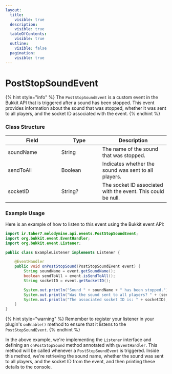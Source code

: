 ```yaml
---
layout:
  title:
    visible: true
  description:
    visible: true
  tableOfContents:
    visible: true
  outline:
    visible: false
  pagination:
    visible: true
---
```


# PostStopSoundEvent

{% hint style="info" %}
The `PostStopSoundEvent` is a custom event in the Bukkit API that is triggered after a sound has been stopped. This event provides information about the sound that was stopped, whether it was sent to all players, and the socket ID associated with the event.
{% endhint %}

### Class Structure

<table><thead><tr><th width="151">Field</th><th width="112">Type</th><th>Description</th></tr></thead><tbody><tr><td>soundName</td><td>String</td><td>The name of the sound that was stopped.</td></tr><tr><td>sendToAll</td><td>Boolean</td><td>Indicates whether the sound was sent to all players.</td></tr><tr><td>socketID</td><td>String?</td><td>The socket ID associated with the event. This could be null.</td></tr></tbody></table>

### Example Usage

Here is an example of how to listen to this event using the Bukkit event API:

```java
import ir.taher7.melodymine.api.events.PostStopSoundEvent;
import org.bukkit.event.EventHandler;
import org.bukkit.event.Listener;

public class ExampleListener implements Listener {

    @EventHandler
    public void onPostStopSound(PostStopSoundEvent event) {
        String soundName = event.getSoundName();
        boolean sendToAll = event.isSendToAll();
        String socketID = event.getSocketID();

        System.out.println("Sound " + soundName + " has been stopped.");
        System.out.println("Was the sound sent to all players? " + (sendToAll ? "Yes" : "No"));
        System.out.println("The associated socket ID is: " + socketID);
    }
}
```

{% hint style="warning" %}
Remember to register your listener in your plugin's `onEnable()` method to ensure that it listens to the `PostStopSoundEvent`.
{% endhint %}

In the above example, we're implementing the `Listener` interface and defining an `onPostStopSound` method annotated with `@EventHandler`. This method will be called whenever a `PostStopSoundEvent` is triggered. Inside this method, we're retrieving the sound name, whether the sound was sent to all players, and the socket ID from the event, and then printing these details to the console.
